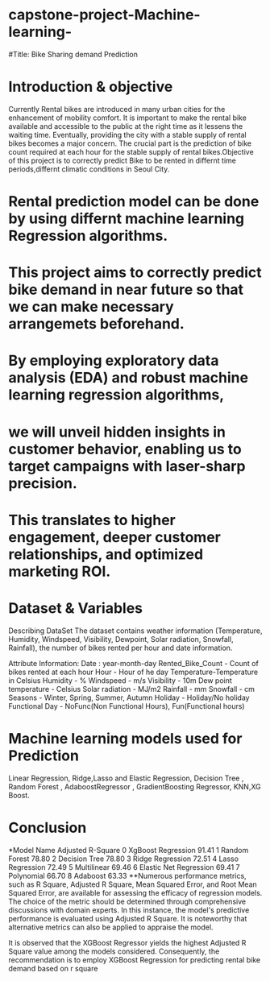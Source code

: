 # capstone-project-Machine-learning-
#Title: Bike Sharing demand Prediction
# Introduction & objective 
Currently Rental bikes are introduced in many urban cities for the enhancement of mobility comfort. It is important to make the rental bike available and accessible to the public at the right time as it lessens the waiting time. Eventually, providing the city with a stable supply of rental bikes becomes a major concern. The crucial part is the prediction of bike count required at each hour for the stable supply of rental bikes.Objective of this project is to correctly predict Bike to be rented in differnt time periods,differnt climatic conditions in Seoul City.
# Rental prediction model can be done by using differnt machine learning Regression algorithms.
# This project aims to correctly predict bike demand in near future so that we can make necessary arrangemets beforehand.
# By employing exploratory data analysis (EDA) and robust machine learning regression algorithms,
# we will unveil hidden insights in customer behavior, enabling us to target campaigns with laser-sharp precision.
# This translates to higher engagement, deeper customer relationships, and optimized marketing ROI.
# Dataset & Variables
Describing DataSet
The dataset contains weather information (Temperature, Humidity, Windspeed, Visibility, Dewpoint, Solar radiation, Snowfall, Rainfall), the number of bikes rented per hour and date information.

Attribute Information:
Date : year-month-day
Rented_Bike_Count - Count of bikes rented at each hour
Hour - Hour of he day
Temperature-Temperature in Celsius
Humidity - %
Windspeed - m/s
Visibility - 10m
Dew point temperature - Celsius
Solar radiation - MJ/m2
Rainfall - mm
Snowfall - cm
Seasons - Winter, Spring, Summer, Autumn
Holiday - Holiday/No holiday
Functional Day - NoFunc(Non Functional Hours), Fun(Functional hours)
# Machine learning models used for Prediction
Linear Regression, Ridge,Lasso and Elastic Regression, Decision Tree , Random Forest , AdaboostRegressor , GradientBoosting Regressor, KNN,XG Boost.
# Conclusion 
*Model Name	Adjusted R-Square
0	XgBoost Regression	91.41
1	Random Forest	78.80
2	Decision Tree	78.80
3	Ridge Regression	72.51
4	Lasso Regression	72.49
5	Multilinear	69.46
6	Elastic Net Regression	69.41
7	Polynomial	66.70
8	Adaboost	63.33
**Numerous performance metrics, such as R Square, Adjusted R Square, Mean Squared Error, and Root Mean Squared Error, are available for assessing the efficacy of regression models. The choice of the metric should be determined through comprehensive discussions with domain experts. In this instance, the model's predictive performance is evaluated using Adjusted R Square. It is noteworthy that alternative metrics can also be applied to appraise the model.

It is observed that the XGBoost Regressor yields the highest Adjusted R Square value among the models considered. Consequently, the recommendation is to employ XGBoost Regression for predicting rental bike demand based on r square

